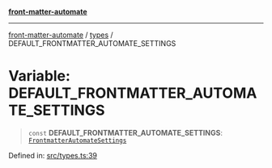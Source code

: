 [**front-matter-automate**](../../README.md)

***

[front-matter-automate](../../modules.md) / [types](../README.md) / DEFAULT\_FRONTMATTER\_AUTOMATE\_SETTINGS

# Variable: DEFAULT\_FRONTMATTER\_AUTOMATE\_SETTINGS

> `const` **DEFAULT\_FRONTMATTER\_AUTOMATE\_SETTINGS**: [`FrontmatterAutomateSettings`](../interfaces/FrontmatterAutomateSettings.md)

Defined in: [src/types.ts:39](https://github.com/Christian-Me/folder-to-tags-plugin/blob/c4f3804089f2bfe27979efdfa349dd5a9da04cc5/src/types.ts#L39)
